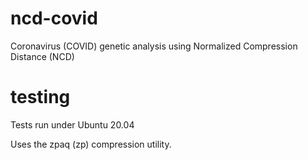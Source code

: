 # ncd-covid
Coronavirus (COVID) genetic analysis using Normalized Compression Distance (NCD)

# testing
Tests run under Ubuntu 20.04

Uses the zpaq (zp) compression utility.

